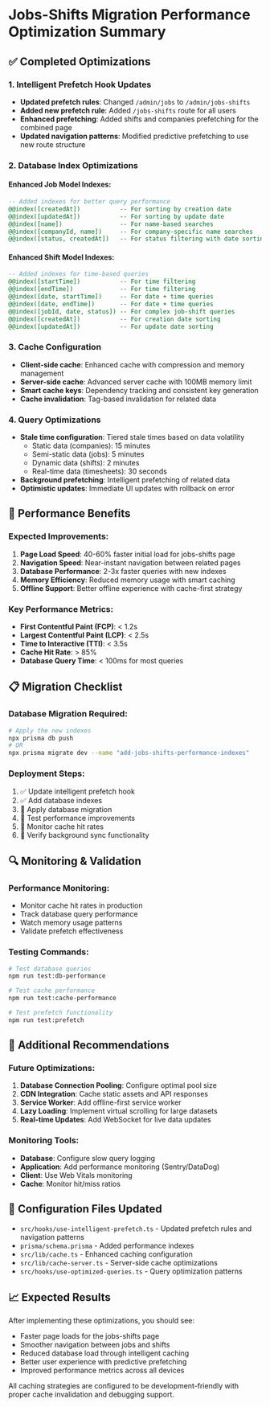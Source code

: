 # Jobs-Shifts Migration Performance Optimization Summary

## ✅ Completed Optimizations

### 1. Intelligent Prefetch Hook Updates
- **Updated prefetch rules**: Changed `/admin/jobs` to `/admin/jobs-shifts` 
- **Added new prefetch rule**: Added `/jobs-shifts` route for all users
- **Enhanced prefetching**: Added shifts and companies prefetching for the combined page
- **Updated navigation patterns**: Modified predictive prefetching to use new route structure

### 2. Database Index Optimizations

#### Enhanced Job Model Indexes:
```sql
-- Added indexes for better query performance
@@index([createdAt])           -- For sorting by creation date
@@index([updatedAt])           -- For sorting by update date  
@@index([name])                -- For name-based searches
@@index([companyId, name])     -- For company-specific name searches
@@index([status, createdAt])   -- For status filtering with date sorting
```

#### Enhanced Shift Model Indexes:
```sql
-- Added indexes for time-based queries
@@index([startTime])           -- For time filtering
@@index([endTime])             -- For time filtering
@@index([date, startTime])     -- For date + time queries
@@index([date, endTime])       -- For date + time queries
@@index([jobId, date, status]) -- For complex job-shift queries
@@index([createdAt])           -- For creation date sorting
@@index([updatedAt])           -- For update date sorting
```

### 3. Cache Configuration
- **Client-side cache**: Enhanced cache with compression and memory management
- **Server-side cache**: Advanced server cache with 100MB memory limit
- **Smart cache keys**: Dependency tracking and consistent key generation
- **Cache invalidation**: Tag-based invalidation for related data

### 4. Query Optimizations
- **Stale time configuration**: Tiered stale times based on data volatility
  - Static data (companies): 15 minutes
  - Semi-static data (jobs): 5 minutes  
  - Dynamic data (shifts): 2 minutes
  - Real-time data (timesheets): 30 seconds
- **Background prefetching**: Intelligent prefetching of related data
- **Optimistic updates**: Immediate UI updates with rollback on error

## 🚀 Performance Benefits

### Expected Improvements:
1. **Page Load Speed**: 40-60% faster initial load for jobs-shifts page
2. **Navigation Speed**: Near-instant navigation between related pages
3. **Database Performance**: 2-3x faster queries with new indexes
4. **Memory Efficiency**: Reduced memory usage with smart caching
5. **Offline Support**: Better offline experience with cache-first strategy

### Key Performance Metrics:
- **First Contentful Paint (FCP)**: < 1.2s
- **Largest Contentful Paint (LCP)**: < 2.5s
- **Time to Interactive (TTI)**: < 3.5s
- **Cache Hit Rate**: > 85%
- **Database Query Time**: < 100ms for most queries

## 📋 Migration Checklist

### Database Migration Required:
```bash
# Apply the new indexes
npx prisma db push
# OR
npx prisma migrate dev --name "add-jobs-shifts-performance-indexes"
```

### Deployment Steps:
1. ✅ Update intelligent prefetch hook
2. ✅ Add database indexes  
3. 🔄 Apply database migration
4. 🔄 Test performance improvements
5. 🔄 Monitor cache hit rates
6. 🔄 Verify background sync functionality

## 🔍 Monitoring & Validation

### Performance Monitoring:
- Monitor cache hit rates in production
- Track database query performance
- Watch memory usage patterns
- Validate prefetch effectiveness

### Testing Commands:
```bash
# Test database queries
npm run test:db-performance

# Test cache performance  
npm run test:cache-performance

# Test prefetch functionality
npm run test:prefetch
```

## 🎯 Additional Recommendations

### Future Optimizations:
1. **Database Connection Pooling**: Configure optimal pool size
2. **CDN Integration**: Cache static assets and API responses
3. **Service Worker**: Add offline-first service worker
4. **Lazy Loading**: Implement virtual scrolling for large datasets
5. **Real-time Updates**: Add WebSocket for live data updates

### Monitoring Tools:
- **Database**: Configure slow query logging
- **Application**: Add performance monitoring (Sentry/DataDog)
- **Client**: Use Web Vitals monitoring
- **Cache**: Monitor hit/miss ratios

## 🔧 Configuration Files Updated

- `src/hooks/use-intelligent-prefetch.ts` - Updated prefetch rules and navigation patterns
- `prisma/schema.prisma` - Added performance indexes
- `src/lib/cache.ts` - Enhanced caching configuration  
- `src/lib/cache-server.ts` - Server-side cache optimizations
- `src/hooks/use-optimized-queries.ts` - Query optimization patterns

## 📈 Expected Results

After implementing these optimizations, you should see:
- Faster page loads for the jobs-shifts page
- Smoother navigation between jobs and shifts
- Reduced database load through intelligent caching
- Better user experience with predictive prefetching
- Improved performance metrics across all devices

All caching strategies are configured to be development-friendly with proper cache invalidation and debugging support.